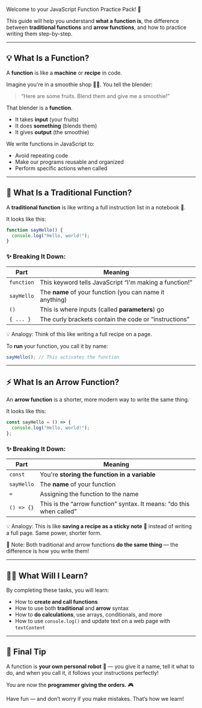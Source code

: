 Welcome to your JavaScript Function Practice Pack! 🎉

This guide will help you understand **what a function is**, the difference between **traditional functions** and **arrow functions**, and how to practice writing them step-by-step.

---

## 💡 What Is a Function?

A **function** is like a **machine** or **recipe** in code.

Imagine you're in a smoothie shop 🍓🥤. You tell the blender:

> “Here are some fruits. Blend them and give me a smoothie!”

That blender is a **function**.

- It takes **input** (your fruits)
- It does **something** (blends them)
- It gives **output** (the smoothie)

We write functions in JavaScript to:

- Avoid repeating code
- Make our programs reusable and organized
- Perform specific actions when called

---

## 🧰 What Is a Traditional Function?

A **traditional function** is like writing a full instruction list in a notebook 📓.

It looks like this:

```js
function sayHello() {
  console.log("Hello, world!");
}
```

### ✨ Breaking It Down:

| Part       | Meaning                                                  |
| ---------- | -------------------------------------------------------- |
| `function` | This keyword tells JavaScript “I'm making a function!”   |
| `sayHello` | The **name** of your function (you can name it anything) |
| `()`       | This is where inputs (called **parameters**) go          |
| `{ ... }`  | The curly brackets contain the code or “instructions”    |

💡 Analogy: Think of this like writing a full recipe on a page.

To **run** your function, you call it by name:

```js
sayHello(); // This activates the function
```

---

## ⚡ What Is an Arrow Function?

An **arrow function** is a shorter, more modern way to write the same thing.

It looks like this:

```js
const sayHello = () => {
  console.log("Hello, world!");
};
```

### ✨ Breaking It Down:

| Part       | Meaning                                                              |
| ---------- | -------------------------------------------------------------------- |
| `const`    | You're **storing the function in a variable**                        |
| `sayHello` | The **name** of your function                                        |
| `=`        | Assigning the function to the name                                   |
| `() => {}` | This is the “arrow function” syntax. It means: “do this when called” |

💡 Analogy: This is like **saving a recipe as a sticky note** 📝 instead of writing a full page. Same power, shorter form.

🧠 Note: Both traditional and arrow functions **do the same thing** — the difference is how you write them!

---

## 🧗‍♀️ What Will I Learn?

By completing these tasks, you will learn:

- How to **create and call functions**
- How to use both **traditional** and **arrow** syntax
- How to **do calculations**, use arrays, conditionals, and more
- How to use `console.log()` and update text on a web page with `textContent`

---

## 📢 Final Tip

A function is **your own personal robot** 🤖 — you give it a name, tell it what to do, and when you call it, it follows your instructions perfectly!

You are now the **programmer giving the orders.** 🎮

Have fun — and don’t worry if you make mistakes. That’s how we learn!
